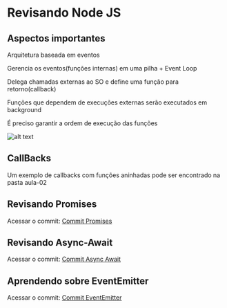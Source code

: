 # Revisando Node JS

## Aspectos importantes

<p>Arquitetura baseada em eventos</p>
<p>Gerencia os eventos(funções internas) em uma pilha + Event Loop</p>
<p>Delega chamadas externas ao SO e define uma função para retorno(callback)</p>
<p>Funções que dependem de execuções externas serão executados em background</p>
<p>É preciso garantir a ordem de execução das funções<p>
  
![alt text](https://i.stack.imgur.com/Lbs9z.png)


## CallBacks

<p>Um exemplo de callbacks com funções aninhadas pode ser encontrado na pasta aula-02<p>

## Revisando Promises

Acessar o commit: <a href="https://github.com/MarcusPianco/NodeJs-review/commit/a49133aeb2a7ecbf0c7b18db06ae0872f39375b6">Commit Promises</a>

## Revisando Async-Await

Acessar o commit: <a href="https://github.com/MarcusPianco/NodeJs-review/commit/3cb75298729dea64c846688bd8c0b4715af1fa1d">Commit Async Await</a>

## Aprendendo sobre EventEmitter

Acessar o commit: <a href="https://github.com/MarcusPianco/NodeJs-review/commit/1e528dfd0d609caec6e5cc78a4bcb0c93fd3c855">Commit EventEmitter</a>
